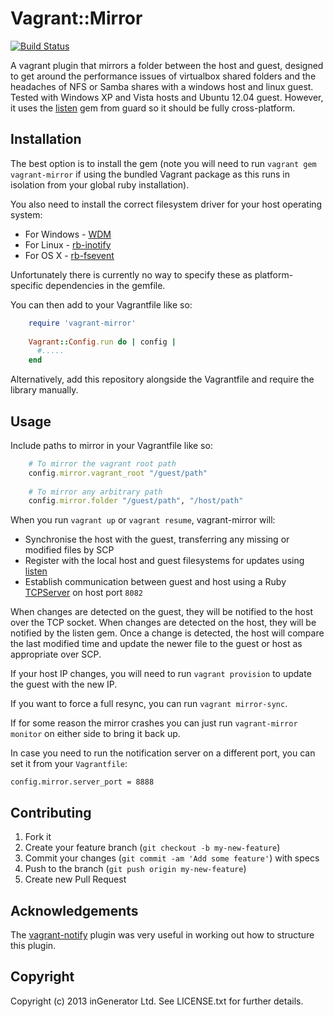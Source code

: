 # Vagrant::Mirror

[![Build Status](https://travis-ci.org/ingenerator/vagrant-mirror.png)](https://travis-ci.org/ingenerator/vagrant-mirror)

A vagrant plugin that mirrors a folder between the host and guest, designed to get around the performance 
issues of virtualbox shared folders and the headaches of NFS or Samba shares with a windows host and linux 
guest. Tested with Windows XP and Vista hosts and Ubuntu 12.04 guest. However, it uses the [listen](https://rubygems.org/gems/listen)
gem from guard so it should be fully cross-platform.

## Installation

The best option is to install the gem (note you will need to run `vagrant gem vagrant-mirror` if using the 
bundled Vagrant package as this runs in isolation from your global ruby installation).

You also need to install the correct filesystem driver for your host operating system:

* For Windows - [WDM](https://github.com/Maher4Ever/wdm)
* For Linux - [rb-inotify](https://github.com/nex3/rb-inotify)
* For OS X - [rb-fsevent](https://github.com/thibaudgg/rb-fsevent)

Unfortunately there is currently no way to specify these as platform-specific dependencies in the gemfile.

You can then add to your Vagrantfile like so:

```ruby
    require 'vagrant-mirror'
    
    Vagrant::Config.run do | config |
      #.....
    end
```

Alternatively, add this repository alongside the Vagrantfile and require the library manually.

## Usage

Include paths to mirror in your Vagrantfile like so:

```ruby
    # To mirror the vagrant root path
    config.mirror.vagrant_root "/guest/path"
    
    # To mirror any arbitrary path
    config.mirror.folder "/guest/path", "/host/path"
```

When you run `vagrant up` or `vagrant resume`, vagrant-mirror will:

* Synchronise the host with the guest, transferring any missing or modified files by SCP
* Register with the local host and guest filesystems for updates using [listen](https://rubygems.org/gems/listen)
* Establish communication between guest and host using a Ruby [TCPServer](http://www.ruby-doc.org/stdlib-1.9.3/libdoc/socket/rdoc/TCPServer.html) on host port `8082`

When changes are detected on the guest, they will be notified to the host over the TCP socket. When changes are
detected on the host, they will be notified by the listen gem. Once a change is detected, the host will compare
the last modified time and update the newer file to the guest or host as appropriate over SCP.

If your host IP changes, you will need to run `vagrant provision` to update the guest with the new IP.

If you want to force a full resync, you can run `vagrant mirror-sync`.

If for some reason the mirror crashes you can just run `vagrant-mirror monitor` on either side to bring it back up.

In case you need to run the notification server on a different port, you can set
it from your `Vagrantfile`:

    config.mirror.server_port = 8888

## Contributing

1. Fork it
2. Create your feature branch (`git checkout -b my-new-feature`)
3. Commit your changes (`git commit -am 'Add some feature'`) with specs
4. Push to the branch (`git push origin my-new-feature`)
5. Create new Pull Request

## Acknowledgements

The [vagrant-notify](https://github.com/fgrehm/vagrant-notify/) plugin was very useful in working out how to structure this plugin.

## Copyright

Copyright (c) 2013 inGenerator Ltd. See LICENSE.txt for
further details.
